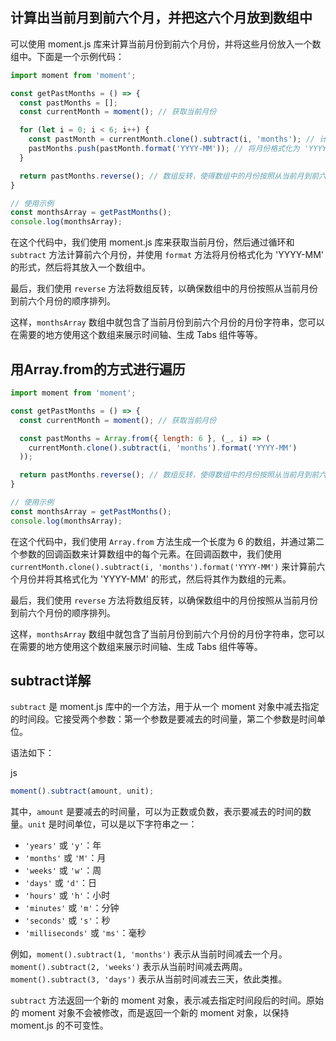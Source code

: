 

## 计算出当前月到前六个月，并把这六个月放到数组中

可以使用 moment.js 库来计算当前月份到前六个月份，并将这些月份放入一个数组中。下面是一个示例代码：

```jsx
import moment from 'moment';

const getPastMonths = () => {
  const pastMonths = [];
  const currentMonth = moment(); // 获取当前月份

  for (let i = 0; i < 6; i++) {
    const pastMonth = currentMonth.clone().subtract(i, 'months'); // 计算前 i 个月份
    pastMonths.push(pastMonth.format('YYYY-MM')); // 将月份格式化为 'YYYY-MM' 并放入数组
  }

  return pastMonths.reverse(); // 数组反转，使得数组中的月份按照从当前月到前六个月的顺序排列
}

// 使用示例
const monthsArray = getPastMonths();
console.log(monthsArray);
```

在这个代码中，我们使用 moment.js 库来获取当前月份，然后通过循环和 `subtract` 方法计算前六个月份，并使用 `format` 方法将月份格式化为 'YYYY-MM' 的形式，然后将其放入一个数组中。

最后，我们使用 `reverse` 方法将数组反转，以确保数组中的月份按照从当前月份到前六个月份的顺序排列。

这样，`monthsArray` 数组中就包含了当前月份到前六个月份的月份字符串，您可以在需要的地方使用这个数组来展示时间轴、生成 Tabs 组件等等。

## 用Array.from的方式进行遍历



```jsx
import moment from 'moment';

const getPastMonths = () => {
  const currentMonth = moment(); // 获取当前月份

  const pastMonths = Array.from({ length: 6 }, (_, i) => (
    currentMonth.clone().subtract(i, 'months').format('YYYY-MM')
  ));

  return pastMonths.reverse(); // 数组反转，使得数组中的月份按照从当前月到前六个月的顺序排列
}

// 使用示例
const monthsArray = getPastMonths();
console.log(monthsArray);
```

在这个代码中，我们使用 `Array.from` 方法生成一个长度为 6 的数组，并通过第二个参数的回调函数来计算数组中的每个元素。在回调函数中，我们使用 `currentMonth.clone().subtract(i, 'months').format('YYYY-MM')` 来计算前六个月份并将其格式化为 'YYYY-MM' 的形式，然后将其作为数组的元素。

最后，我们使用 `reverse` 方法将数组反转，以确保数组中的月份按照从当前月份到前六个月份的顺序排列。

这样，`monthsArray` 数组中就包含了当前月份到前六个月份的月份字符串，您可以在需要的地方使用这个数组来展示时间轴、生成 Tabs 组件等等。

## subtract详解

`subtract` 是 moment.js 库中的一个方法，用于从一个 moment 对象中减去指定的时间段。它接受两个参数：第一个参数是要减去的时间量，第二个参数是时间单位。

语法如下：

js

```js
moment().subtract(amount, unit);
```

其中，`amount` 是要减去的时间量，可以为正数或负数，表示要减去的时间的数量。`unit` 是时间单位，可以是以下字符串之一：

*   `'years'` 或 `'y'`：年
*   `'months'` 或 `'M'`：月
*   `'weeks'` 或 `'w'`：周
*   `'days'` 或 `'d'`：日
*   `'hours'` 或 `'h'`：小时
*   `'minutes'` 或 `'m'`：分钟
*   `'seconds'` 或 `'s'`：秒
*   `'milliseconds'` 或 `'ms'`：毫秒

例如，`moment().subtract(1, 'months')` 表示从当前时间减去一个月。`moment().subtract(2, 'weeks')` 表示从当前时间减去两周。`moment().subtract(3, 'days')` 表示从当前时间减去三天，依此类推。

`subtract` 方法返回一个新的 moment 对象，表示减去指定时间段后的时间。原始的 moment 对象不会被修改，而是返回一个新的 moment 对象，以保持 moment.js 的不可变性。

